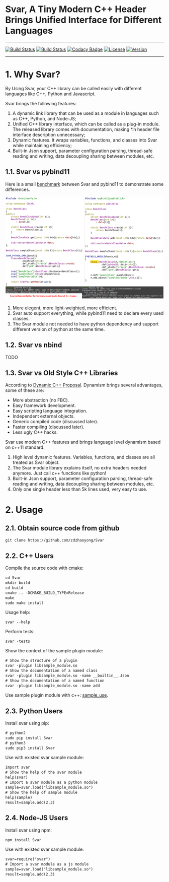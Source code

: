# Svar, A Tiny Modern C++ Header Brings Unified Interface for Different Languages

---

[![Build Status](https://travis-ci.org/zdzhaoyong/Svar.svg?branch=master)](https://travis-ci.org/zdzhaoyong/Svar)
[![Build Status](https://circleci.com/gh/zdzhaoyong/Svar.svg?style=svg)](https://circleci.com/gh/zdzhaoyong/Svar)
[![Codacy Badge](https://api.codacy.com/project/badge/Grade/9f6efa9443de498fa91a4e99f632dbd2)](https://www.codacy.com/app/zdzhaoyong/Svar)
[![License](https://img.shields.io/badge/license-BSD--2--Clause-blue.svg)](./LICENSE)
[![Version](https://img.shields.io/github/release/zdzhaoyong/Svar.svg)](https://github.com/zdzhaoyong/Svar/releases)

---

# 1. Why Svar? 

By Using Svar, your C++ library can be called easily with different languages like C++, Python and Javascript.

Svar brings the following features:
1. A dynamic link library that can be used as a module in languages such as C++, Python, and Node-JS;
2. Unified C++ library interface, which can be called as a plug-in module. The released library comes with documentation,  making *.h header file interface description unnecessary;
3. Dynamic features. It wraps variables, functions, and classes into Svar while maintaining efficiency;
4. Built-in Json support, parameter configuration parsing, thread-safe reading and writing, data decoupling sharing between modules, etc.

## 1.1. Svar vs pybind11

Here is a small [benchmark](./src/python/benchmark/test.py) between Svar and pybind11 to demonstrate some differences.

![benchmark](./doc/images/svar_vs_pybind11.png)

1. More elegent, more light-weighted, more efficient.
2. Svar auto support everything, while pybind11 need to declare every used classes.
3. The Svar module not needed to have python dependency and support different version of python at the same time.


## 1.2. Svar vs nbind

TODO


## 1.3. Svar vs Old Style C++ Libraries


According to [Dynamic C++ Proposal](https://www.codeproject.com/Articles/31988/Dynamic-C-Proposal). Dynamism brings several advantages, some of these are:

* More abstraction (no FBC).
* Easy framework development.
* Easy scripting language integration.
* Independent external objects.
* Generic compiled code (discussed later).
* Faster compiling (discussed later).
* Less ugly C++ hacks.

Svar use modern C++ features and brings language level dynamism based on c++11 standard.

1. High level dynamic features. Variables, functions, and classes are all treated as Svar object.
2. The Svar module library explains itself, no extra headers needed anymore. Just call c++ functions like python!
3. Built-in Json support, parameter configuration parsing, thread-safe reading and writing, data decoupling sharing between modules, etc.
4. Only one single header less than 5k lines used, very easy to use.

# 2. Usage

## 2.1. Obtain source code from github

```
git clone https://github.com/zdzhaoyong/Svar
```

## 2.2. C++ Users

Compile the source code with cmake:
```
cd Svar
mkdir build
cd build
cmake .. -DCMAKE_BUILD_TYPE=Release
make
sudo make install
```

Usage help:
```
svar --help
```

Perform tests:
```
svar -tests
```

Show the context of the sample plugin module:

```
# Show the structure of a plugin
svar -plugin libsample_module.so
# Show the documentation of a named class
svar -plugin libsample_module.so -name __builtin__.Json
# Show the documentation of a named function
svar -plugin libsample_module.so -name add
```

Use sample plugin module with c++: [sample_use](./src/cpp/sample_use).

## 2.3. Python Users

Install svar using pip:
```
# python2
sudo pip install Svar
# python3
sudo pip3 install Svar
```

Use with existed svar sample module:
```
import svar
# Show the help of the svar module
help(svar)
# Import a svar module as a python module
sample=svar.load("libsample_module.so")
# Show the help of sample module
help(sample)
result=sample.add(2,3)
```

## 2.4. Node-JS Users

Install svar using npm:
```
npm install Svar
```

Use with existed svar sample module:
```
svar=require("svar")
# Import a svar module as a js module
sample=svar.load("libsample_module.so")
result=sample.add(2,3)
```









